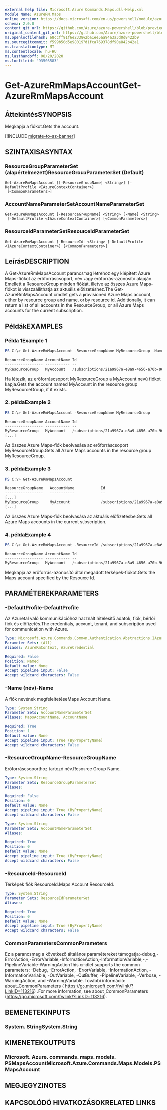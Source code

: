 ```yaml
---
external help file: Microsoft.Azure.Commands.Maps.dll-Help.xml
Module Name: AzureRM.Maps
online version: https://docs.microsoft.com/en-us/powershell/module/azurerm.maps/get-azurermmapsaccount
schema: 2.0.0
content_git_url: https://github.com/Azure/azure-powershell/blob/preview/src/ResourceManager/Maps/Commands.Maps/help/Get-AzureRmMapsAccount.md
original_content_git_url: https://github.com/Azure/azure-powershell/blob/preview/src/ResourceManager/Maps/Commands.Maps/help/Get-AzureRmMapsAccount.md
ms.openlocfilehash: 68ccff91f6e233862ba1ee5aa94a3a3d0d8422b9
ms.sourcegitcommit: f599b50d5e980197d1fca769378df90a842b42a1
ms.translationtype: MT
ms.contentlocale: hu-HU
ms.lasthandoff: 08/20/2020
ms.locfileid: "93503583"
---
```

# <span data-ttu-id="40325-101">Get-AzureRmMapsAccount</span><span class="sxs-lookup"><span data-stu-id="40325-101">Get-AzureRmMapsAccount</span></span>

## <span data-ttu-id="40325-102">Áttekintés</span><span class="sxs-lookup"><span data-stu-id="40325-102">SYNOPSIS</span></span>
<span data-ttu-id="40325-103">Megkapja a fiókot.</span><span class="sxs-lookup"><span data-stu-id="40325-103">Gets the account.</span></span>

[!INCLUDE [migrate-to-az-banner](../../includes/migrate-to-az-banner.md)]

## <span data-ttu-id="40325-104">SZINTAXISA</span><span class="sxs-lookup"><span data-stu-id="40325-104">SYNTAX</span></span>

### <span data-ttu-id="40325-105">ResourceGroupParameterSet (alapértelmezett)</span><span class="sxs-lookup"><span data-stu-id="40325-105">ResourceGroupParameterSet (Default)</span></span>
```
Get-AzureRmMapsAccount [[-ResourceGroupName] <String>] [-DefaultProfile <IAzureContextContainer>]
 [<CommonParameters>]
```

### <span data-ttu-id="40325-106">AccountNameParameterSet</span><span class="sxs-lookup"><span data-stu-id="40325-106">AccountNameParameterSet</span></span>
```
Get-AzureRmMapsAccount [-ResourceGroupName] <String> [-Name] <String>
 [-DefaultProfile <IAzureContextContainer>] [<CommonParameters>]
```

### <span data-ttu-id="40325-107">ResourceIdParameterSet</span><span class="sxs-lookup"><span data-stu-id="40325-107">ResourceIdParameterSet</span></span>
```
Get-AzureRmMapsAccount [-ResourceId] <String> [-DefaultProfile <IAzureContextContainer>] [<CommonParameters>]
```

## <span data-ttu-id="40325-108">Leírás</span><span class="sxs-lookup"><span data-stu-id="40325-108">DESCRIPTION</span></span>
<span data-ttu-id="40325-109">A Get-AzureRmMapsAccount parancsmag létrehoz egy kiépített Azure Maps-fiókot az erőforráscsoport, név vagy erőforrás-azonosító alapján. Emellett a ResourceGroup minden fiókját, illetve az összes Azure Maps-fiókot is visszaállíthatja az aktuális előfizetéshez.</span><span class="sxs-lookup"><span data-stu-id="40325-109">The Get-AzureRmMapsAccount cmdlet gets a provisioned Azure Maps account, either by resource group and name, or by resource id. Additionally, it can return a list of all accounts in the ResourceGroup, or all Azure Maps accounts for the current subscription.</span></span>

## <span data-ttu-id="40325-110">Példák</span><span class="sxs-lookup"><span data-stu-id="40325-110">EXAMPLES</span></span>

### <span data-ttu-id="40325-111">Példa 1</span><span class="sxs-lookup"><span data-stu-id="40325-111">Example 1</span></span>
```powershell
PS C:\> Get-AzureRmMapsAccount -ResourceGroupName MyResourceGroup -Name MyAccount

ResourceGroupName AccountName Id
----------------- ----------- --
MyResourceGroup   MyAccount   /subscriptions/21a9967a-e8a9-4656-a70b-96ff1c4d05a0/resourceGroups/MyResourceGroup/providers/Microsoft.Maps/accounts/MyAccount
```

<span data-ttu-id="40325-112">Ha létezik, az erőforráscsoport MyResourceGroup a MyAccount nevű fiókot kapja.</span><span class="sxs-lookup"><span data-stu-id="40325-112">Gets the account named MyAccount in the resource group MyResourceGroup, if it exists.</span></span>

### <span data-ttu-id="40325-113">2. példa</span><span class="sxs-lookup"><span data-stu-id="40325-113">Example 2</span></span>
```powershell
PS C:\> Get-AzureRmMapsAccount -ResourceGroupName MyResourceGroup

ResourceGroupName AccountName Id
----------------- ----------- --
MyResourceGroup   MyAccount   /subscriptions/21a9967a-e8a9-4656-a70b-96ff1c4d05a0/resourceGroups/MyResourceGroup/providers/Microsoft.Maps/accounts/MyAccount
[...]
```

<span data-ttu-id="40325-114">Az összes Azure Maps-fiók beolvasása az erőforráscsoport MyResourceGroup.</span><span class="sxs-lookup"><span data-stu-id="40325-114">Gets all Azure Maps accounts in the resource group MyResourceGroup.</span></span>

### <span data-ttu-id="40325-115">3. példa</span><span class="sxs-lookup"><span data-stu-id="40325-115">Example 3</span></span>
```powershell
PS C:\> Get-AzureRmMapsAccount

ResourceGroupName   AccountName            Id
-----------------   -----------            --
[...]
MyResourceGroup     MyAccount              /subscriptions/21a9967a-e8a9-4656-a70b-96ff1c4d05a0/resourceGroups/MyResourceGroup/providers/Microsoft.Maps/accounts/MyAccount
[...]
```

<span data-ttu-id="40325-116">Az összes Azure Maps-fiók beolvasása az aktuális előfizetésbe.</span><span class="sxs-lookup"><span data-stu-id="40325-116">Gets all Azure Maps accounts in the current subscription.</span></span>

### <span data-ttu-id="40325-117">4. példa</span><span class="sxs-lookup"><span data-stu-id="40325-117">Example 4</span></span>
```powershell
PS C:\> Get-AzureRmMapsAccount -ResourceId /subscriptions/21a9967a-e8a9-4656-a70b-96ff1c4d05a0/resourceGroups/MyResourceGroup/providers/Microsoft.Maps/accounts/MyAccount

ResourceGroupName AccountName Id
----------------- ----------- --
MyResourceGroup   MyAccount   /subscriptions/21a9967a-e8a9-4656-a70b-96ff1c4d05a0/resourceGroups/MyResourceGroup/providers/Microsoft.Maps/accounts/MyAccount
```

<span data-ttu-id="40325-118">Megkapja az erőforrás-azonosító által megadott térképek-fiókot.</span><span class="sxs-lookup"><span data-stu-id="40325-118">Gets the Maps account specified by the Resource Id.</span></span>

## <span data-ttu-id="40325-119">PARAMÉTEREK</span><span class="sxs-lookup"><span data-stu-id="40325-119">PARAMETERS</span></span>

### <span data-ttu-id="40325-120">-DefaultProfile</span><span class="sxs-lookup"><span data-stu-id="40325-120">-DefaultProfile</span></span>
<span data-ttu-id="40325-121">Az Azuretal való kommunikációhoz használt hitelesítő adatok, fiók, bérlői fiók és előfizetés.</span><span class="sxs-lookup"><span data-stu-id="40325-121">The credentials, account, tenant, and subscription used for communication with Azure.</span></span>

```yaml
Type: Microsoft.Azure.Commands.Common.Authentication.Abstractions.IAzureContextContainer
Parameter Sets: (All)
Aliases: AzureRmContext, AzureCredential

Required: False
Position: Named
Default value: None
Accept pipeline input: False
Accept wildcard characters: False
```

### <span data-ttu-id="40325-122">-Name (név)</span><span class="sxs-lookup"><span data-stu-id="40325-122">-Name</span></span>
<span data-ttu-id="40325-123">A fiók nevének megfeleltetése</span><span class="sxs-lookup"><span data-stu-id="40325-123">Maps Account Name.</span></span>

```yaml
Type: System.String
Parameter Sets: AccountNameParameterSet
Aliases: MapsAccountName, AccountName

Required: True
Position: 1
Default value: None
Accept pipeline input: True (ByPropertyName)
Accept wildcard characters: False
```

### <span data-ttu-id="40325-124">-ResourceGroupName</span><span class="sxs-lookup"><span data-stu-id="40325-124">-ResourceGroupName</span></span>
<span data-ttu-id="40325-125">Erőforráscsoporthoz tartozó név.</span><span class="sxs-lookup"><span data-stu-id="40325-125">Resource Group Name.</span></span>

```yaml
Type: System.String
Parameter Sets: ResourceGroupParameterSet
Aliases:

Required: False
Position: 0
Default value: None
Accept pipeline input: True (ByPropertyName)
Accept wildcard characters: False
```

```yaml
Type: System.String
Parameter Sets: AccountNameParameterSet
Aliases:

Required: True
Position: 0
Default value: None
Accept pipeline input: True (ByPropertyName)
Accept wildcard characters: False
```

### <span data-ttu-id="40325-126">-ResourceId</span><span class="sxs-lookup"><span data-stu-id="40325-126">-ResourceId</span></span>
<span data-ttu-id="40325-127">Térképek fiók ResourceId.</span><span class="sxs-lookup"><span data-stu-id="40325-127">Maps Account ResourceId.</span></span>

```yaml
Type: System.String
Parameter Sets: ResourceIdParameterSet
Aliases:

Required: True
Position: 0
Default value: None
Accept pipeline input: True (ByPropertyName)
Accept wildcard characters: False
```

### <span data-ttu-id="40325-128">CommonParameters</span><span class="sxs-lookup"><span data-stu-id="40325-128">CommonParameters</span></span>
<span data-ttu-id="40325-129">Ez a parancsmag a következő általános paramétereket támogatja:-debug,-ErrorAction,-ErrorVariable,-InformationAction,-InformationVariable,-,-PipelineVariable-WarningAction</span><span class="sxs-lookup"><span data-stu-id="40325-129">This cmdlet supports the common parameters: -Debug, -ErrorAction, -ErrorVariable, -InformationAction, -InformationVariable, -OutVariable, -OutBuffer, -PipelineVariable, -Verbose, -WarningAction, and -WarningVariable.</span></span> <span data-ttu-id="40325-130">További információ: about_CommonParameters ( https://go.microsoft.com/fwlink/?LinkID=113216) .</span><span class="sxs-lookup"><span data-stu-id="40325-130">For more information, see about_CommonParameters (https://go.microsoft.com/fwlink/?LinkID=113216).</span></span>

## <span data-ttu-id="40325-131">BEMENETEK</span><span class="sxs-lookup"><span data-stu-id="40325-131">INPUTS</span></span>

### <span data-ttu-id="40325-132">System. String</span><span class="sxs-lookup"><span data-stu-id="40325-132">System.String</span></span>

## <span data-ttu-id="40325-133">KIMENETEK</span><span class="sxs-lookup"><span data-stu-id="40325-133">OUTPUTS</span></span>

### <span data-ttu-id="40325-134">Microsoft. Azure. commands. maps. models. PSMapsAccount</span><span class="sxs-lookup"><span data-stu-id="40325-134">Microsoft.Azure.Commands.Maps.Models.PSMapsAccount</span></span>

## <span data-ttu-id="40325-135">MEGJEGYZI</span><span class="sxs-lookup"><span data-stu-id="40325-135">NOTES</span></span>

## <span data-ttu-id="40325-136">KAPCSOLÓDÓ HIVATKOZÁSOK</span><span class="sxs-lookup"><span data-stu-id="40325-136">RELATED LINKS</span></span>
